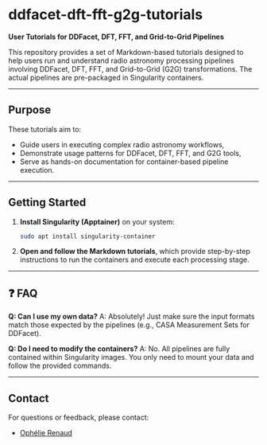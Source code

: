 # ddfacet-dft-fft-g2g-tutorials

**User Tutorials for DDFacet, DFT, FFT, and Grid-to-Grid Pipelines**

This repository provides a set of Markdown-based tutorials designed to help users run and understand radio astronomy processing pipelines involving DDFacet, DFT, FFT, and Grid-to-Grid (G2G) transformations. The actual pipelines are pre-packaged in Singularity containers.

---

## Purpose

These tutorials aim to:

* Guide users in executing complex radio astronomy workflows,
* Demonstrate usage patterns for DDFacet, DFT, FFT, and G2G tools,
* Serve as hands-on documentation for container-based pipeline execution.

---

## Getting Started

1. **Install Singularity (Apptainer)** on your system:

   ```bash
   sudo apt install singularity-container
   ```

2. **Open and follow the Markdown tutorials**, which provide step-by-step instructions to run the containers and execute each processing stage.

---

## ❓ FAQ

**Q: Can I use my own data?**
A: Absolutely! Just make sure the input formats match those expected by the pipelines (e.g., CASA Measurement Sets for DDFacet).

**Q: Do I need to modify the containers?**
A: No. All pipelines are fully contained within Singularity images. You only need to mount your data and follow the provided commands.

---

## Contact  

For questions or feedback, please contact:  
- [Ophélie Renaud](mailto:ophelie.renaud@ens-paris-saclay.fr)


